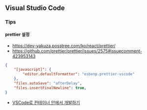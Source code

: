 ## Visual Studio Code

### Tips

#### prettier 설정
- https://dev-yakuza.posstree.com/ko/react/prettier/
- https://github.com/prettier/prettier/issues/2575#issuecomment-423953143

```json
{
    "[javascript]": {
        "editor.defaultFormatter": "esbenp.prettier-vscode"
    },
    "files.autoSave": "afterDelay",
    "files.insertFinalNewline": true,
}
```

- [VSCode로 컨테이너 안에서 개발하기](https://ssowonny.medium.com/vs-code%EB%A1%9C-%EC%BB%A8%ED%85%8C%EC%9D%B4%EB%84%88-%EC%95%88%EC%97%90%EC%84%9C-%EA%B0%9C%EB%B0%9C%ED%95%98%EA%B8%B0-d8ed0950d69a)

